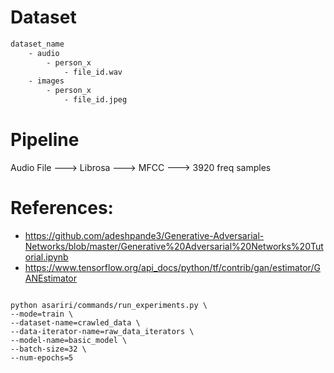 # Dataset

```bash
dataset_name
    - audio
        - person_x
            - file_id.wav
    - images
        - person_x
            - file_id.jpeg

```



# Pipeline

Audio File ---> Librosa ---> MFCC ---> 3920 freq samples

# References:
- https://github.com/adeshpande3/Generative-Adversarial-Networks/blob/master/Generative%20Adversarial%20Networks%20Tutorial.ipynb
- https://www.tensorflow.org/api_docs/python/tf/contrib/gan/estimator/GANEstimator


```

python asariri/commands/run_experiments.py \
--mode=train \
--dataset-name=crawled_data \
--data-iterator-name=raw_data_iterators \
--model-name=basic_model \
--batch-size=32 \
--num-epochs=5

```